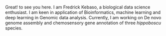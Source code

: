 Great! to see you here. I am Fredrick Kebaso, a biological data science enthusiast. I am keen in application of Bioinformatics, machine learning and deep learning in Genomic data analysis. Currently, I am working on De novo genome assembly and chemosensory gene annotation of three *hippoboscu* species. 
